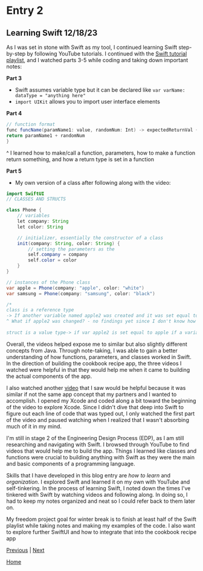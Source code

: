 # Entry 2
## Learning Swift 12/18/23

As I was set in stone with Swift as my tool, I continued learning Swift step-by-step by following YouTube tutorials. I continued with the [Swift tutorial playlist](https://www.youtube.com/playlist?list=PL5PR3UyfTWvfacnfUsvNcxIiKIgidNRoW), and I watched parts 3-5 while coding and taking down important notes:

__Part 3__
* Swift assumes variable type but it can be declared like `var varName: dataType = "anything here"`
* `import UIKit` allows you to import user interface elements
  
__Part 4__
```java
// function format
func funcName(paramName1: value, randomNum: Int) -> expectedReturnVal {
return paramName1 + randomNum
}
```
^ I learned how to make/call a function, parameters, how to make a function return something, and how a return type is set in a function

__Part 5__
* My own version of a class after following along with the video:
```java
import SwiftUI
// CLASSES AND STRUCTS

class Phone {
    // variables
    let company: String
    let color: String

    // initializer, essentially the constructor of a class
    init(company: String, color: String) {
        // setting the parameters as the 
        self.company = company
        self.color = color
    }
}

// instances of the Phone class
var apple = Phone(company: "apple", color: "white")
var samsung = Phone(company: "samsung", color: "black")

/* 
class is a reference type
-> If another variable named apple2 was created and it was set equal to the variable apple, if a variable in apple changes, apple2 also changes
^ What if apple2 was changed? - no findings yet since I don't know how to change the values yet
 
struct is a value type-> if var apple2 is set equal to apple if a variable in apple changes, apple2 will not change with it as it will create a copy and so apple2 will point to a different place than apple*/
```
Overall, the videos helped expose me to similar but also slightly different concepts from Java. Through note-taking, I was able to gain a better understanding of how functions, parameters, and classes worked in Swift. In the direction of building the cookbook recipe app, the three videos I watched were helpful in that they would help me when it came to building the actual components of the app. 

I also watched another [video](https://www.youtube.com/watch?si=F1I5DG-PvTtuh2GZ&v=uSanD_pFwis&feature=youtu.be) that I saw would be helpful because it was similar if not the same app concept that my partners and I wanted to accomplish. I opened my Xcode and coded along a bit toward the beginning of the video to explore Xcode. Since I didn't dive that deep into Swift to figure out each line of code that was typed out, I only watched the first part of the video and paused watching when I realized that I wasn't absorbing much of it in my mind. 

I'm still in stage 2 of the Engineering Design Process (EDP), as I am still researching and navigating with Swift. I browsed through YouTube to find videos that would help me to build the app. Things I learned like classes and functions were crucial to building anything with Swift as they were the main and basic components of a programming language. 

Skills that I have developed in this blog entry are *how to learn* and *organization*. I explored Swift and learned it on my own with YouTube and self-tinkering. In the process of learning Swift, I noted down the times I've tinkered with Swift by watching videos and following along. In doing so, I had to keep my notes organized and neat so I could refer back to them later on. 

My freedom project goal for winter break is to finish at least half of the Swift playlist while taking notes and making my examples of the code. I also want to explore further SwiftUI and how to integrate that into the cookbook recipe app 

[Previous](entry01.md) | [Next](entry03.md)

[Home](../README.md)
